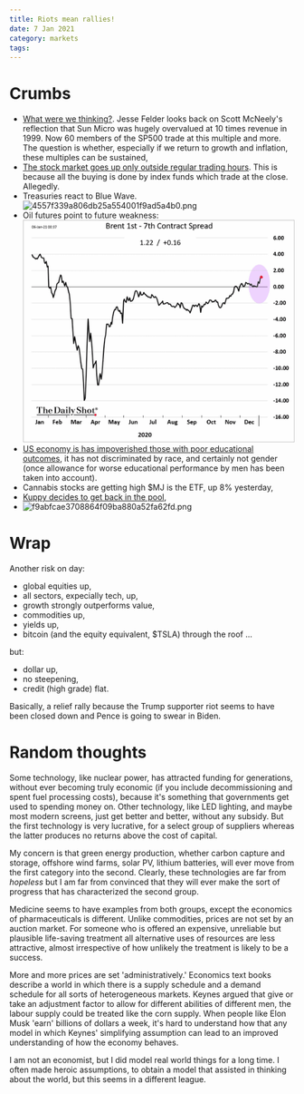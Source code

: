 ```yaml
---
title: Riots mean rallies!
date: 7 Jan 2021
category: markets
tags:
---
```


# Crumbs

- [What were we thinking?](https://thefelderreport.com/2021/01/06/what-were-you-thinking-part-tres/). Jesse Felder looks back on Scott McNeely's reflection that Sun Micro was hugely overvalued at 10 times revenue in 1999. Now 60 members of the SP500 trade at this multiple and more. The question is whether, especially if we return to growth and inflation, these multiples can be sustained,
- [The stock market goes up only outside regular trading hours](https://mobile.twitter.com/Speculator001/status/1345367407372587010). This is because all the buying is done by index funds which trade at the close. Allegedly.
- Treasuries react to Blue Wave.![4557f339a806db25a554001f9ad5a4b0.png]({attach}4557f339a806db25a554001f9ad5a4b0.png)
- Oil futures point to future weakness: ![9514264534bb768777f622c80adb4fe8.png](9514264534bb768777f622c80adb4fe8.png)
- [US economy is has impoverished those with poor educational outcomes](https://www.stlouisfed.org/open-vault/2020/december/has-wealth-inequality-changed-over-time-key-statistics?utm_source=twitter&utm_medium=SM&utm_content=stlouisfed&utm_campaign=fb05763f-af1f-4ec1-962d-26c5ef43f5e0), it has not discriminated by race, and certainly not gender (once allowance for worse educational performance by men has been taken into account). 
- Cannabis stocks are getting high $MJ is the ETF, up 8% yesterday,
- [Kuppy decides to get back in the pool](https://adventuresincapitalism.com/2021/01/07/everyone-back-in-the-pool/),
- ![f9abfcae3708864f09ba880a52fa62fd.png]({attach}f9abfcae3708864f09ba880a52fa62fd.png)

# Wrap

Another risk on day:

- global equities up,
- all sectors, expecially tech, up,
- growth strongly outperforms value,
- commodities up,
- yields up,
- bitcoin (and the equity equivalent, $TSLA) through the roof  ...

but: 

- dollar up,
- no steepening,
- credit (high grade) flat.

Basically, a relief rally because the Trump supporter riot seems to have been closed down and Pence is going to swear in Biden.

# Random thoughts

Some technology, like nuclear power, has attracted funding for generations, without ever becoming truly economic (if you include decommissioning and spent fuel processing costs), because it's something that governments get used to spending money on. Other technology, like LED lighting, and maybe most modern screens, just get better and better, without any subsidy. But the first technology is very lucrative, for a select group of suppliers whereas the latter produces no returns above the cost of capital. 

My concern is that green energy production, whether carbon capture and storage, offshore wind farms, solar PV, lithium batteries, will ever move from the first category into the second. Clearly, these technologies are far from _hopeless_ but I am far from convinced that they will ever make the sort of progress that has characterized the second group.

Medicine seems to have examples from both groups, except the economics of pharmaceuticals is different. 
Unlike commodities, prices are not set by an auction market. 
For someone who is offered an expensive, unreliable but plausible life-saving treatment all alternative uses of resources are less attractive, almost irrespective of how unlikely the treatment is likely to be a success. 

More and more prices are set 'administratively.' Economics text books describe a world in which there is a supply schedule and a demand schedule for all sorts of heterogeneous markets. Keynes argued that give or take an adjustment factor to allow for different abilities of different men, the labour supply could be treated like the corn supply. When people like Elon Musk 'earn' billions of dollars a week, it's hard to understand how that any model in which Keynes' simplifying assumption can lead to an improved understanding of how the economy behaves. 

I am not an economist, but I did model real world things for a long time. I often made heroic assumptions, to obtain a model that assisted in thinking about the world, but this seems in a different league.


